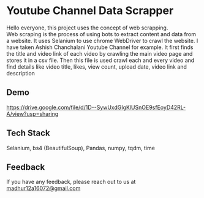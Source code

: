 
# Youtube Channel Data Scrapper 

Hello everyone, this project uses the concept of web scrapping.   
Web scraping is the process of using bots to extract content and data from a website.
It uses Selanium to use chrome WebDriver to crawl the website.
I have taken Ashish Chanchalani Youtube Channel for example.
It first finds the title and video link of each video by crawling the main video page and stores it in a csv file.
Then this file is used crawl each and every video and find details like video title, likes, view count, upload date, video link and description 


## Demo

https://drive.google.com/file/d/1D--SywUxdGIgKlUSnOE9sfEoyD42RL-A/view?usp=sharing
## Tech Stack

Selanium, bs4 (BeautifulSoup), Pandas, numpy, tqdm, time


## Feedback

If you have any feedback, please reach out to us at madhur12a16072@gmail.com
